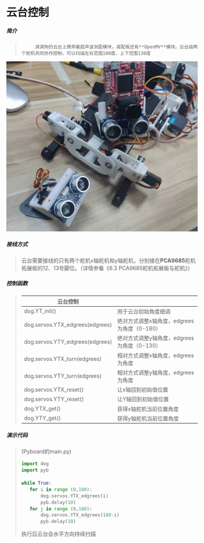 # **云台控制**

##### 简介

> 		​	湃湃狗的云台上携带着超声波测距模块，高配板还有**OpenMV**模块。云台由两个舵机共同协作控制，可以扫描左右范围180度，上下范围130度

![](/pic/ch4/4.1.3/1.png) 

##### 接线方式

>​		云台需要接线的只有两个舵机x轴舵机和y轴舵机，分别接在**PCA9685**舵机拓展板的12、13号脚位。（详情参看《6.3 PCA9685舵机拓展板与舵机》）

##### 控制函数

>| 云台控制                        |                                             |
>| ------------------------------- | ------------------------------------------- |
>| dog.YT_init()                   | 用于云台初始角度细调                        |
>| dog.servos.YTX_edgrees(edgrees) | 绝对方式调整x轴角度，edgrees为角度（0-180） |
>| dog.servos.YTY_edgrees(edgrees) | 绝对方式调整y轴角度，edgrees为角度（0-130） |
>| dog.servos.YTX_turn(edgrees)    | 相对方式调整x轴角度，edgrees为角度          |
>| dog.servos.YTY_turn(edgrees)    | 相对方式调整y轴角度，edgrees为角度          |
>| dog.servos.YTX_reset()          | 让x轴回到初始值位置                         |
>| dog.servos.YTY_reset()          | 让Y轴回到初始值位置                         |
>| dog.YTX_get()                   | 获得x轴舵机当前位置角度                     |
>| dog.YTY_get()                   | 获得y轴舵机当前位置角度                     |

##### 演示代码

>(Pyboard的main.py)
>```python
>import dog
>import pyb
>
>while True:
>    for i in range (0,180):
>        dog.servos.YTX_edgrees(i)
>        pyb.delay(10)
>    for j in range (0,180):
>        dog.servos.YTX_edgrees(180-i)
>        pyb.delay(10)
>```
>
>执行后云台会水平方向持续扫描

